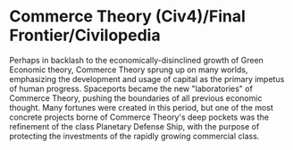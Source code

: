 # Commerce Theory (Civ4)/Final Frontier/Civilopedia

Perhaps in backlash to the economically-disinclined growth of Green Economic theory, Commerce Theory sprung up on many worlds, emphasizing the development and usage of capital as the primary impetus of human progress. Spaceports became the new "laboratories" of Commerce Theory, pushing the boundaries of all previous economic thought. Many fortunes were created in this period, but one of the most concrete projects borne of Commerce Theory's deep pockets was the refinement of the class Planetary Defense Ship, with the purpose of protecting the investments of the rapidly growing commercial class.